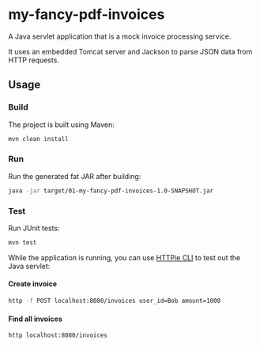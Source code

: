 # my-fancy-pdf-invoices

A Java servlet application that is a mock invoice processing service.

It uses an embedded Tomcat server and Jackson to parse JSON data from HTTP requests.

## Usage

### Build

The project is built using Maven:

```bash
mvn clean install
```

### Run

Run the generated fat JAR after building:

```bash
java -jar target/01-my-fancy-pdf-invoices-1.0-SNAPSHOT.jar
```

### Test

Run JUnit tests:

```bash
mvn test
```

While the application is running, you can use [HTTPie CLI](https://httpie.io/cli) to test out the Java servlet:

#### Create invoice

```bash
http -f POST localhost:8080/invoices user_id=Bob amount=1000
```

#### Find all invoices

```bash
http localhost:8080/invoices
```
